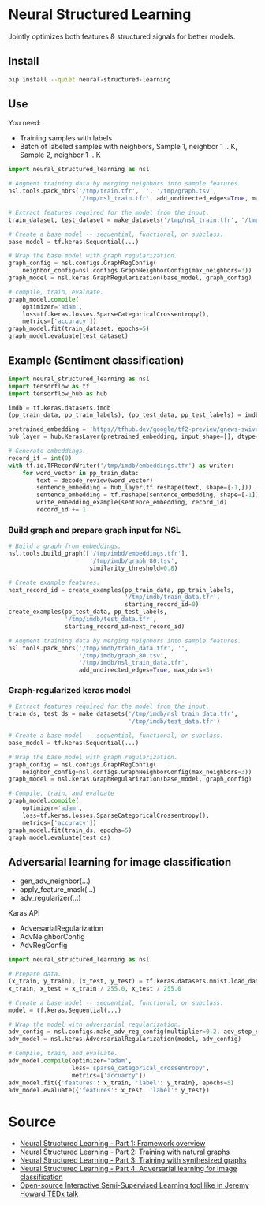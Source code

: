 # Neural Structured Learning

Jointly optimizes both features & structured signals for better models.

## Install

```bash
pip install --quiet neural-structured-learning
```

## Use

You need:

- Training samples with labels
- Batch of labeled samples with neighbors, Sample 1, neighbor 1 .. K, Sample 2, neighbor 1 .. K

```python
import neural_structured_learning as nsl

# Augment training data by merging neighbors into sample features.
nsl.tools.pack_nbrs('/tmp/train.tfr', '', '/tmp/graph.tsv', 
                    '/tmp/nsl_train.tfr', add_undirected_edges=True, max_nbrs=3)

# Extract features required for the model from the input.
train_dataset, test_dataset = make_datasets('/tmp/nsl_train.tfr', '/tmp/test.tfr')

# Create a base model -- sequential, functional, or subclass.
base_model = tf.keras.Sequential(...)

# Wrap the base model with graph regularization.
graph_config = nsl.configs.GraphRegConfig(
    neighbor_config=nsl.configs.GraphNeighborConfig(max_neighbors=3))
graph_model = nsl.keras.GraphRegularization(base_model, graph_config)

# compile, train, evaluate.
graph_model.compile(
    optimizer='adam',
    loss=tf.keras.losses.SparseCategoricalCrossentropy(),
    metrics=['accuracy'])
graph_model.fit(train_dataset, epochs=5)
graph_model.evaluate(test_dataset)
```

## Example (Sentiment classification)

```python
import neural_structured_learning as nsl
import tensorflow as tf
import tensorflow_hub as hub

imdb = tf.keras.datasets.imdb
(pp_train_data, pp_train_labels), (pp_test_data, pp_test_labels) = imdb.load_data(num_words=10000)

pretrained_embedding = 'https//tfhub.dev/google/tf2-preview/gnews-swivel-20dim/1'
hub_layer = hub.KerasLayer(pretrained_embedding, input_shape=[], dtype=tf.string, trainable=True)

# Generate embeddings.
record_if = int(0)
with tf.io.TFRecordWriter('/tmp/imdb/embeddings.tfr') as writer:
    for word_vector in pp_train_data:
        text = decode_review(word_vector)
        sentence_embedding = hub_layer(tf.reshape(text, shape=[-1,]))
        sentence_embedding = tf.reshape(sentence_embedding, shape=[-1])
        write_embedding_example(sentence_embedding, record_id)
        record_id += 1
```

### Build graph and prepare graph input for NSL

```python
# Build a graph from embeddings.
nsl.tools.build_graph(['/tmp/imbd/embeddings.tfr'],
                       '/tmp/imdb/graph_80.tsv',
                       similarity_threshold=0.8)

# Create example features.
next_record_id = create_examples(pp_train_data, pp_train_labels,
                                 '/tmp/imdb/train_data.tfr',
                                 starting_record_id=0)
create_examples(pp_test_data, pp_test_labels,
                '/tmp/imdb/test_data.tfr',
                starting_record_id=next_record_id)

# Augment training data by merging neighbors into sample features.
nsl.tools.pack_nbrs('/tmp/imdb/train_data.tfr', '',
                    '/tmp/imdb/graph_80.tsv',
                    '/tmp/imdb/nsl_train_data.tfr',
                    add_undirected_edges=True, max_nbrs=3)
```

### Graph-regularized keras model

```python
# Extract features required for the model from the input.
train_ds, test_ds = make_datasets('/tmp/imdb/nsl_train_data.tfr',
                                  '/tmp/imdb/test_data.tfr')

# Create a base model -- sequential, functional, or subclass.
base_model = tf.keras.Sequential(...)

# Wrap the base model with graph regularization.
graph_config = nsl.configs.GraphRegConfig(
    neighbor_config=nsl.configs.GraphNeighborConfig(max_neighbors=3))
graph_model = nsl.keras.GraphRegularization(base_model, graph_config)

# Compile, train, and evaluate
graph_model.compile(
    optimizer='adam',
    loss=tf.keras.losses.SparseCategoricalCrossentropy(),
    metrics=['accuracy'])
graph_model.fit(train_ds, epochs=5)
graph_model.evaluate(test_ds)
```

## Adversarial learning for image classification

- gen_adv_neighbor(...)
- apply_feature_mask(...)
- adv_regularizer(...)

Karas API

- AdversarialRegularization
- AdvNeighborConfig
- AdvRegConfig

```python
import neural_structured_learning as nsl

# Prepare data.
(x_train, y_train), (x_test, y_test) = tf.keras.datasets.mnist.load_data()
x_train, x_test = x_train / 255.0, x_test / 255.0

# Create a base model -- sequential, functional, or subclass.
model = tf.keras.Sequential(...)

# Wrap the model with adversarial regularization.
adv_config = nsl.configs.make_adv_reg_config(multiplier=0.2, adv_step_size=0.05)
adv_model = nsl.keras.AdversarialRegularization(model, adv_config)

# Compile, train, and evaluate.
adv_model.compile(optimizer='adam',
                  loss='sparse_categorical_crossentropy',
                  metrics=['accuarcy'])
adv_model.fit({'features': x_train, 'label': y_train}, epochs=5)
adv_model.evaluate({'features': x_test, 'label': y_test})
```

# Source

- [Neural Structured Learning - Part 1: Framework overview](https://www.youtube.com/watch?v=N_IS3x5wFNI)
- [Neural Structured Learning - Part 2: Training with natural graphs](https://www.youtube.com/watch?v=pJRRdtJ-rPU)
- [Neural Structured Learning - Part 3: Training with synthesized graphs](https://www.youtube.com/watch?v=3RQqTTOY0U0)
- [Neural Structured Learning - Part 4: Adversarial learning for image classification](https://www.youtube.com/watch?v=Js2WJkhdU7k)
- [Open-source Interactive Semi-Supervised Learning tool like in Jeremy Howard TEDx talk
  ](https://www.reddit.com/r/MachineLearning/comments/4i9vjb/opensource_interactive_semisupervised_learning/)
